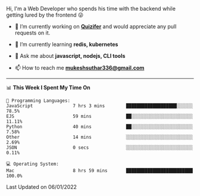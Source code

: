 Hi, I'm a Web Developer who spends his time with the backend while getting lured by the frontend 😜

- 🔭 I’m currently working on **[Quizifer](https://github.com/SutharMukesh/Quizifer/)** and would appreciate any pull requests on it.

- 🌱 I’m currently learning **redis, kubernetes**

- 💬 Ask me about **javascript, nodejs, CLI tools**

- 📫 How to reach me **mukeshsuthar336@gmail.com**

---
<!--START_SECTION:waka-->
📊 **This Week I Spent My Time On** 

```text
💬 Programming Languages: 
JavaScript               7 hrs 3 mins        ███████████████████░░░░░░   78.5% 
EJS                      59 mins             ██░░░░░░░░░░░░░░░░░░░░░░░   11.11% 
Python                   40 mins             ██░░░░░░░░░░░░░░░░░░░░░░░   7.58% 
Other                    14 mins             ░░░░░░░░░░░░░░░░░░░░░░░░░   2.69% 
JSON                     0 secs              ░░░░░░░░░░░░░░░░░░░░░░░░░   0.11%

💻 Operating System: 
Mac                      8 hrs 59 mins       █████████████████████████   100.0%

```


 Last Updated on 06/01/2022
<!--END_SECTION:waka-->
